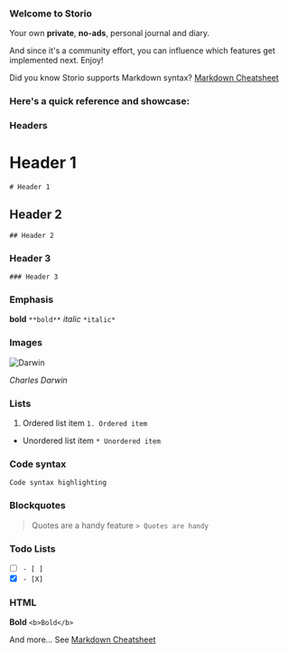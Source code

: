 ### Welcome to Storio
Your own **private**, **no-ads**, personal journal and diary.

And since it's a community effort, you can influence which features get implemented next. Enjoy!

Did you know Storio supports Markdown syntax?
[Markdown Cheatsheet](https://github.com/adam-p/markdown-here/wiki/Markdown-Cheatsheet)

### Here's a quick reference and showcase:

### Headers
# Header 1
```# Header 1```
## Header 2
```## Header 2```
### Header 3
```### Header 3```

### Emphasis
**bold** ```**bold**```
*italic* ```*italic*```

### Images
![Darwin](https://upload.wikimedia.org/wikipedia/commons/thumb/a/a0/Charles_Darwin_photograph_by_Julia_Margaret_Cameron%2C_1868.jpg/181px-Charles_Darwin_photograph_by_Julia_Margaret_Cameron%2C_1868.jpg "Darwin")

*Charles Darwin*

### Lists
1. Ordered list item ```1. Ordered item```
* Unordered list item ```* Unordered item```

### Code syntax
```Code syntax highlighting```

### Blockquotes
> Quotes are a handy feature ```> Quotes are handy```

### Todo Lists
- [ ] ```- [ ]```
- [X] ```- [X]```

### HTML
<b>Bold</b> ```<b>Bold</b>```

And more... See [Markdown Cheatsheet](https://github.com/adam-p/markdown-here/wiki/Markdown-Cheatsheet)
